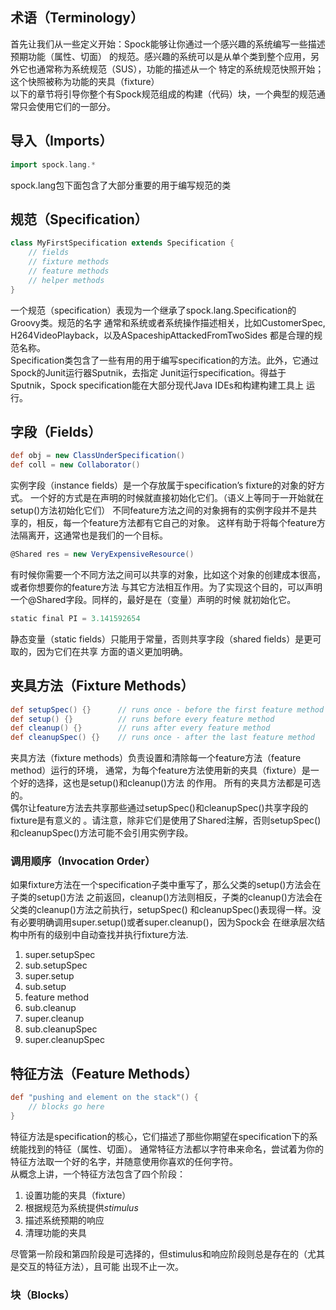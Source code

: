 ## 术语（Terminology）
首先让我们从一些定义开始：Spock能够让你通过一个感兴趣的系统编写一些描述预期功能（属性、切面）
的规范。感兴趣的系统可以是从单个类到整个应用，另外它也通常称为系统规范（SUS），功能的描述从一个
特定的系统规范快照开始；这个快照被称为功能的夹具（fixture）  
以下的章节将引导你整个有Spock规范组成的构建（代码）块，一个典型的规范通常只会使用它们的一部分。
## 导入（Imports）
```groovy
import spock.lang.*
```
spock.lang包下面包含了大部分重要的用于编写规范的类

## 规范（Specification）
```groovy
class MyFirstSpecification extends Specification {
    // fields
    // fixture methods
    // feature methods
    // helper methods
}
```
一个规范（specification）表现为一个继承了spock.lang.Specification的Groovy类。规范的名字
通常和系统或者系统操作描述相关，比如CustomerSpec, H264VideoPlayback，以及ASpaceshipAttackedFromTwoSides
都是合理的规范名称。  
Specification类包含了一些有用的用于编写specification的方法。此外，它通过Spock的Junit运行器Sputnik，去指定
Junit运行specification。得益于Sputnik，Spock specification能在大部分现代Java IDEs和构建构建工具上
运行。  

## 字段（Fields）

```groovy
def obj = new ClassUnderSpecification()
def coll = new Collaborator()
```

实例字段（instance fields）是一个存放属于specification’s fixture的对象的好方式。
一个好的方式是在声明的时候就直接初始化它们。（语义上等同于一开始就在setup()方法初始化它们）
不同feature方法之间的对象拥有的实例字段并不是共享的，相反，每一个feature方法都有它自己的对象。
这样有助于将每个feature方法隔离开，这通常也是我们的一个目标。
```groovy
@Shared res = new VeryExpensiveResource()
```
有时候你需要一个不同方法之间可以共享的对象，比如这个对象的创建成本很高，或者你想要你的feature方法
与其它方法相互作用。为了实现这个目的，可以声明一个@Shared字段。同样的，最好是在（变量）声明的时候
就初始化它。
```groovy
static final PI = 3.141592654
```
静态变量（static fields）只能用于常量，否则共享字段（shared fields）是更可取的，因为它们在共享
方面的语义更加明确。

## 夹具方法（Fixture Methods）
```groovy
def setupSpec() {}      // runs once - before the first feature method
def setup() {}          // runs before every feature method
def cleanup() {}        // runs after every feature method
def cleanupSpec() {}    // runs once - after the last feature method
```
夹具方法（fixture methods）负责设置和清除每一个feature方法（feature method）运行的环境，
通常，为每个feature方法使用新的夹具（fixture）是一个好的选择，这也是setup()和cleanup()方法
的作用。
所有的夹具方法都是可选的。  
偶尔让feature方法去共享那些通过setupSpec()和cleanupSpec()共享字段的fixture是有意义的
。请注意，除非它们是使用了Shared注解，否则setupSpec()和cleanupSpec()方法可能不会引用实例字段。
### 调用顺序（Invocation Order）
如果fixture方法在一个specification子类中重写了，那么父类的setup()方法会在子类的setup()方法
之前返回，cleanup()方法则相反，子类的cleanup()方法会在父类的cleanup()方法之前执行，setupSpec()
和cleanupSpec()表现得一样。没有必要明确调用super.setup()或者super.cleanup()，因为Spock会
在继承层次结构中所有的级别中自动查找并执行fixture方法.  
1. super.setupSpec
2. sub.setupSpec
3. super.setup
4. sub.setup
5. feature method
6. sub.cleanup
7. super.cleanup
8. sub.cleanupSpec
9. super.cleanupSpec

## 特征方法（Feature Methods）
```groovy
def "pushing and element on the stack"() {
    // blocks go here 
}
```
特征方法是specification的核心，它们描述了那些你期望在specification下的系统能找到的特征（属性、切面）。
通常特征方法都以字符串来命名，尝试着为你的特征方法取一个好的名字，并随意使用你喜欢的任何字符。  
从概念上讲，一个特征方法包含了四个阶段：
1. 设置功能的夹具（fixture）
2. 根据规范为系统提供*stimulus*
3. 描述系统预期的响应
4. 清理功能的夹具  

尽管第一阶段和第四阶段是可选择的，但stimulus和响应阶段则总是存在的（尤其是交互的特征方法），且可能
出现不止一次。
### 块（Blocks）
